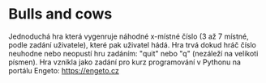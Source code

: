 # Bulls and cows
Jednoduchá hra která vygenruje náhodné x-místné číslo (3 až 7 místné, podle zadání uživatele), které pak uživatel hádá. Hra trvá dokud hráč číslo neuhodne nebo neopustí hru zadáním: "quit" nebo "q" (nezáleží na velikoti písmen).
Hra vznikla jako zadání pro kurz programování v Pythonu na portálu Engeto: https://engeto.cz
